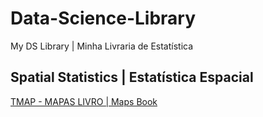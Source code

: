 # Data-Science-Library
My DS Library | Minha Livraria de Estatística

## Spatial Statistics | Estatística Espacial

[TMAP - MAPAS LIVRO | Maps Book](https://r-tmap.github.io/tmap-book/layout.html)
